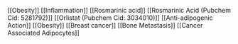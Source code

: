 [[Obesity]]
[[Inflammation]]
[[Rosmarinic acid]]
[[Rosmarinic Acid (Pubchem Cid: 5281792)]]
[[Orlistat (Pubchem Cid: 3034010)]]
[[Anti-adipogenic Action]]
[[Obesity]]
[[Breast cancer]]
[[Bone Metastasis]]
[[Cancer Associated Adipocytes]]
